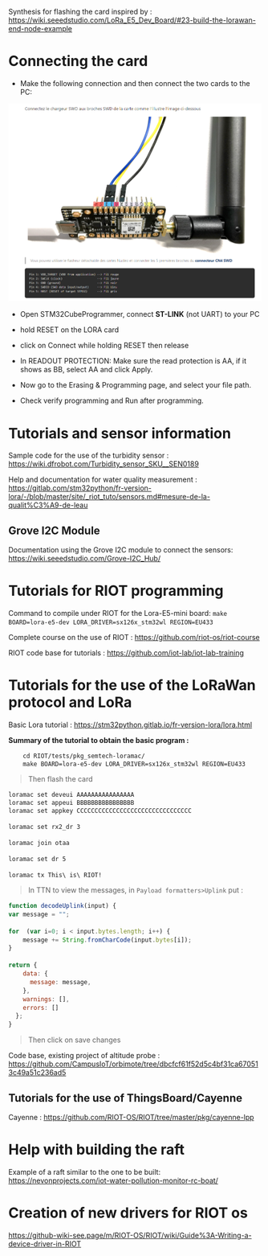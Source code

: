 Synthesis for flashing the card inspired by : https://wiki.seeedstudio.com/LoRa_E5_Dev_Board/#23-build-the-lorawan-end-node-example

# Connecting the card 
- Make the following connection and then connect the two cards to the PC:

![Branchement carte](./img/Cablage.png)

- Open STM32CubeProgrammer, connect **ST-LINK** (not UART) to your PC
- hold RESET on the LORA card
- click on Connect while holding RESET then release 

- In READOUT PROTECTION: Make sure the read protection is AA, if it shows as BB, select AA and click Apply.

- Now go to the Erasing & Programming page, and select your file path.
- Check verify programming and Run after programming.

# Tutorials and sensor information

Sample code for the use of the turbidity sensor : https://wiki.dfrobot.com/Turbidity_sensor_SKU__SEN0189

Help and documentation for water quality measurement : https://gitlab.com/stm32python/fr-version-lora/-/blob/master/site/_riot_tuto/sensors.md#mesure-de-la-qualit%C3%A9-de-leau

## Grove I2C Module
Documentation using the Grove I2C module to connect the sensors: https://wiki.seeedstudio.com/Grove-I2C_Hub/

# Tutorials for RIOT programming

Command to compile under RIOT for the Lora-E5-mini board: `make BOARD=lora-e5-dev LORA_DRIVER=sx126x_stm32wl REGION=EU433`

Complete course on the use of RIOT : https://github.com/riot-os/riot-course

RIOT code base for tutorials : https://github.com/iot-lab/iot-lab-training


# Tutorials for the use of the LoRaWan protocol and LoRa
Basic Lora tutorial : https://stm32python.gitlab.io/fr-version-lora/lora.html

**Summary of the tutorial to obtain the basic program :**

```
    cd RIOT/tests/pkg_semtech-loramac/
    make BOARD=lora-e5-dev LORA_DRIVER=sx126x_stm32wl REGION=EU433
```
> Then flash the card
```
loramac set deveui AAAAAAAAAAAAAAAA
loramac set appeui BBBBBBBBBBBBBBBB
loramac set appkey CCCCCCCCCCCCCCCCCCCCCCCCCCCCCCCC

loramac set rx2_dr 3

loramac join otaa

loramac set dr 5

loramac tx This\ is\ RIOT!
```
> In TTN to view the messages, in `Payload formatters>Uplink` put :

```js
function decodeUplink(input) {
var message = "";

for  (var i=0; i < input.bytes.length; i++) {
    message += String.fromCharCode(input.bytes[i]);
}

return {
    data: {
      message: message,
    },
    warnings: [],
    errors: []
  };
}
```
> Then click on save changes

Code base, existing project of altitude probe : https://github.com/CampusIoT/orbimote/tree/dbcfcf61f52d5c4bf31ca670513c49a51c236ad5

## Tutorials for the use of ThingsBoard/Cayenne

Cayenne : https://github.com/RIOT-OS/RIOT/tree/master/pkg/cayenne-lpp

# Help with building the raft

Example of a raft similar to the one to be built: https://nevonprojects.com/iot-water-pollution-monitor-rc-boat/

# Creation of new drivers for RIOT os

https://github-wiki-see.page/m/RIOT-OS/RIOT/wiki/Guide%3A-Writing-a-device-driver-in-RIOT
